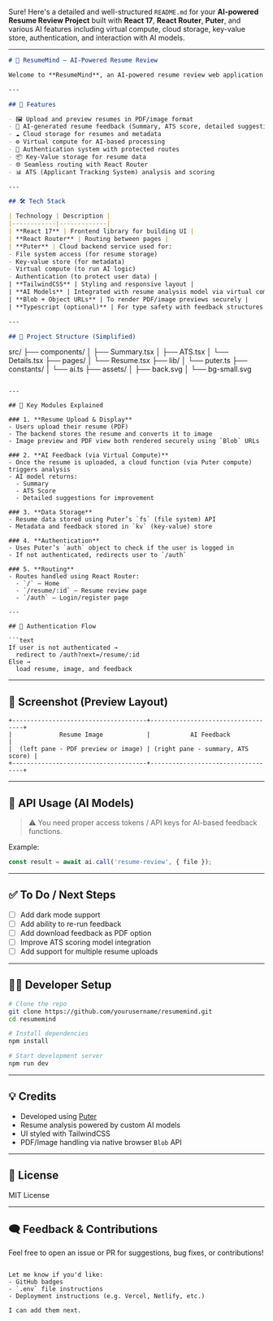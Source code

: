 
Sure! Here's a detailed and well-structured `README.md` for your **AI-powered Resume Review Project** built with **React 17**, **React Router**, **Puter**, and various AI features including virtual compute, cloud storage, key-value store, authentication, and interaction with AI models.

---

```markdown
# 🧠 ResumeMind – AI-Powered Resume Review

Welcome to **ResumeMind**, an AI-powered resume review web application built using **React 17**, **React Router**, and **Puter**. This project helps users upload their resume, converts it to an image, and provides intelligent feedback using AI models — making resume building and improvement faster, smarter, and more insightful.

---

## 🚀 Features

- 🖼 Upload and preview resumes in PDF/image format
- 🧠 AI-generated resume feedback (Summary, ATS score, detailed suggestions)
- ☁️ Cloud storage for resumes and metadata
- ⚙️ Virtual compute for AI-based processing
- 🔐 Authentication system with protected routes
- 📦 Key-Value storage for resume data
- 🌐 Seamless routing with React Router
- 📊 ATS (Applicant Tracking System) analysis and scoring

---

## 🛠 Tech Stack

| Technology | Description |
|------------|-------------|
| **React 17** | Frontend library for building UI |
| **React Router** | Routing between pages |
| **Puter** | Cloud backend service used for:
- File system access (for resume storage)
- Key-value store (for metadata)
- Virtual compute (to run AI logic)
- Authentication (to protect user data) |
| **TailwindCSS** | Styling and responsive layout |
| **AI Models** | Integrated with resume analysis model via virtual compute |
| **Blob + Object URLs** | To render PDF/image previews securely |
| **Typescript (optional)** | For type safety with feedback structures |

---

## 📂 Project Structure (Simplified)

```
src/
├── components/
│   ├── Summary.tsx
│   ├── ATS.tsx
│   └── Details.tsx
├── pages/
│   └── Resume.tsx
├── lib/
│   └── puter.ts
├── constants/
│   └── ai.ts
├── assets/
│   ├── back.svg
│   └── bg-small.svg
```

---

## 🧪 Key Modules Explained

### 1. **Resume Upload & Display**
- Users upload their resume (PDF)
- The backend stores the resume and converts it to image
- Image preview and PDF view both rendered securely using `Blob` URLs

### 2. **AI Feedback (via Virtual Compute)**
- Once the resume is uploaded, a cloud function (via Puter compute) triggers analysis
- AI model returns:
  - Summary
  - ATS Score
  - Detailed suggestions for improvement

### 3. **Data Storage**
- Resume data stored using Puter’s `fs` (file system) API
- Metadata and feedback stored in `kv` (key-value) store

### 4. **Authentication**
- Uses Puter’s `auth` object to check if the user is logged in
- If not authenticated, redirects user to `/auth`

### 5. **Routing**
- Routes handled using React Router:
  - `/` – Home
  - `/resume/:id` – Resume review page
  - `/auth` – Login/register page

---

## 🔐 Authentication Flow

```text
If user is not authenticated →
  redirect to /auth?next=/resume/:id
Else →
  load resume, image, and feedback
```

---

## 📸 Screenshot (Preview Layout)

```text
+-------------------------------------+-----------------------------------+
|             Resume Image            |           AI Feedback             |
|  (left pane - PDF preview or image) | (right pane - summary, ATS score) |
+-------------------------------------+-----------------------------------+
```

---

## 🧾 API Usage (AI Models)

> ⚠️ You need proper access tokens / API keys for AI-based feedback functions.

Example:
```js
const result = await ai.call('resume-review', { file });
```

---

## ✅ To Do / Next Steps

- [ ] Add dark mode support
- [ ] Add ability to re-run feedback
- [ ] Add download feedback as PDF option
- [ ] Improve ATS scoring model integration
- [ ] Add support for multiple resume uploads

---

## 🧑‍💻 Developer Setup

```bash
# Clone the repo
git clone https://github.com/yourusername/resumemind.git
cd resumemind

# Install dependencies
npm install

# Start development server
npm run dev
```

---

## 💡 Credits

- Developed using [Puter](https://puter.com)
- Resume analysis powered by custom AI models
- UI styled with TailwindCSS
- PDF/Image handling via native browser `Blob` API

---

## 📄 License

MIT License

---

## 🗨️ Feedback & Contributions

Feel free to open an issue or PR for suggestions, bug fixes, or contributions!

```

Let me know if you'd like:
- GitHub badges
- `.env` file instructions
- Deployment instructions (e.g. Vercel, Netlify, etc.)

I can add them next.
